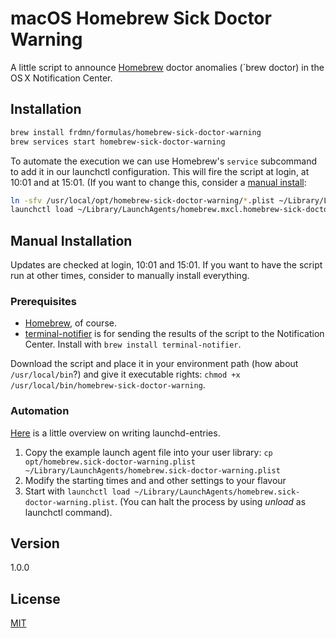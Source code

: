# macOS Homebrew Sick Doctor Warning

A little script to announce [Homebrew](http://brew.sh/) doctor anomalies (`brew doctor) in the OS&thinsp;X Notification Center.

## Installation

```bash
brew install frdmn/formulas/homebrew-sick-doctor-warning
brew services start homebrew-sick-doctor-warning
```

To automate the execution we can use Homebrew's `service` subcommand to add it in our launchctl configuration. This will fire the script at login, at 10:01 and at 15:01. (If you want to change this, consider a [manual install](#user-content-manual-installation):

```bash
ln -sfv /usr/local/opt/homebrew-sick-doctor-warning/*.plist ~/Library/LaunchAgents
launchctl load ~/Library/LaunchAgents/homebrew.mxcl.homebrew-sick-doctor-warning.plist
```

## Manual Installation

Updates are checked at login, 10:01 and 15:01. If you want to have the script run at other times, consider to manually install everything.

### Prerequisites

- [Homebrew](http://brew.sh/), of course.
- [terminal-notifier](https://github.com/alloy/terminal-notifier) is for sending the results of the script to the Notification Center.
Install with `brew install terminal-notifier`.

Download the script and place it in your environment path (how about `/usr/local/bin`?) and give it executable rights: `chmod +x /usr/local/bin/homebrew-sick-doctor-warning`.

### Automation

[Here](http://alvinalexander.com/mac-os-x/mac-osx-startup-crontab-launchd-jobs) is a little overview on writing launchd-entries.

1. Copy the example launch agent file into your user library: `cp opt/homebrew.sick-doctor-warning.plist ~/Library/LaunchAgents/homebrew.sick-doctor-warning.plist`
2. Modify the starting times and and other settings to your flavour
3. Start with `launchctl load ~/Library/LaunchAgents/homebrew.sick-doctor-warning.plist`. (You can halt the process by using _unload_ as launchctl command).

## Version

1.0.0

## License

[MIT](LICENSE)
